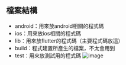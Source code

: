 ## 檔案結構
* android：用來放android相關的程式碼
* ios：用來放ios相關的程式碼
* lib：用來放flutter的程式碼（主要程式碼放這）
* build：程式建置所產生的檔案，不太會用到
* test：用來放測試用的程式碼
![image](https://user-images.githubusercontent.com/86581722/215351791-cd98b518-69e0-4f69-8c2c-07a76e892d14.png)
